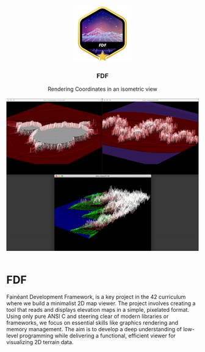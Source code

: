 <div align="center">
<a href="https://github.com/hadi14250">
    <img src="github_gifs/fdf.png" alt="fdf picture" width="150" height="150">
  </a>
  <h3 align="center">FDF</h3>
  Rendering Coordinates in an isometric view
  <br>
  <br>
</div>

<div align="center">
<a href="https://github.com/hadi14250">
    <img src="github_gifs/fdf.gif" alt="gif"  width="600" height="400">
  </a>


</div>

<br>


# FDF

Fainéant Development Framework, is a key project in the 42 curriculum where we build a minimalist 2D map viewer. The project involves creating a tool that reads and displays elevation maps in a simple, pixelated format. Using only pure ANSI C and steering clear of modern libraries or frameworks, we focus on essential skills like graphics rendering and memory management. The aim is to develop a deep understanding of low-level programming while delivering a functional, efficient viewer for visualizing 2D terrain data.

<br>
